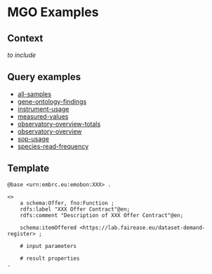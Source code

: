 # MGO Examples

## Context

*to include*

## Query examples 
- [all-samples](all-samples)
- [gene-ontology-findings](gene-ontology-findings)
- [instrument-usage](instrument-usage)
- [measured-values](measured-values)
- [observatory-overview-totals](observatory-overview-totals)
- [observatory-overview](observatory-overview)
- [sop-usage](sop-usage)
- [species-read-frequency](species-read-frequency)  

## Template
```turtle
@base <urn:embrc.eu:emobon:XXX> .

<>
    a schema:Offer, fno:Function ; 
    rdfs:label "XXX Offer Contract"@en;
    rdfs:comment "Description of XXX Offer Contract"@en;
    
    schema:itemOffered <https://lab.fairease.eu/dataset-demand-register> ; 

    # input parameters

    # result properties
.
```